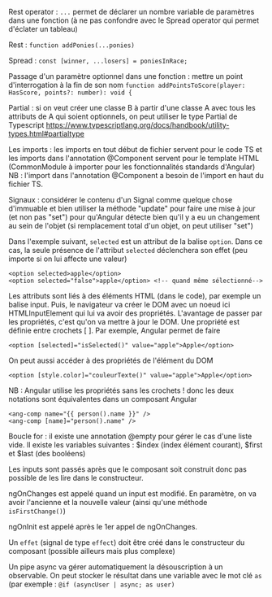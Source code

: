 
Rest operator : `...` permet de déclarer un nombre variable de paramètres dans une fonction (à ne pas confondre avec le Spread operator qui permet d'éclater un tableau)

Rest : `function addPonies(...ponies)`

Spread : `const [winner, ...losers] = poniesInRace;`

Passage d'un paramètre optionnel dans une fonction : mettre un point d'interrogation à la fin de son nom `function addPointsToScore(player: HasScore, points?: number): void {`

Partial : si on veut créer une classe B à partir d'une classe A avec tous les attributs de A qui soient optionnels, on peut utiliser le type Partial de Typescript https://www.typescriptlang.org/docs/handbook/utility-types.html#partialtype 

Les imports : les imports en tout début de fichier servent pour le code TS et les imports dans l'annotation @Component servent pour le template HTML (CommonModule à importer pour les fonctionnalités standards d'Angular) NB : l'import dans l'annotation @Component a besoin de l'import en haut du fichier TS.

Signaux : considérer le contenu d'un Signal comme quelque chose d'immuable et bien utiliser la méthode "update" pour faire une mise à jour (et non pas "set") pour qu'Angular détecte bien qu'il y a eu un changement au sein de l'objet (si remplacement total d'un objet, on peut utiliser "set")

Dans l'exemple suivant, `selected` est un attribut de la balise `option`. Dans ce cas, la seule présence de l'attribut `selected` déclenchera son effet (peu importe si on lui affecte une valeur)
```
<option selected>apple</option>
<option selected="false">apple</option> <!-- quand même sélectionné-->

```
Les attributs sont liés à des éléments HTML (dans le code), par exemple un balise input. Puis, le navigateur va créer le DOM avec un noeud ici HTMLInputElement qui lui va avoir des propriétés. L'avantage de passer par les propriétés, c'est qu'on va mettre à jour le DOM. Une propriété est définie entre crochets [ ]. Par exemple, Angular permet de faire
```
<option [selected]="isSelected()" value="apple">Apple</option>
```
On peut aussi accéder à des propriétés de l'élément du DOM
```
<option [style.color]="couleurTexte()" value="apple">Apple</option>
```

NB : Angular utilise les propriétés sans les crochets ! donc les deux notations sont équivalentes dans un composant Angular
```
<ang-comp name="{{ person().name }}" />
<ang-comp [name]="person().name" />
```

Boucle for : il existe une annotation @empty pour gérer le cas d'une liste vide. Il existe les variables suivantes : $index (index élément courant), $first et $last (des booléens)

Les inputs sont passés après que le composant soit construit donc pas possible de les lire dans le constructeur.

ngOnChanges est appelé quand un input est modifié. En paramètre, on va avoir l'ancienne et la nouvelle valeur (ainsi qu'une méthode `isFirstChange()`)

ngOnInit est appelé après le 1er appel de ngOnChanges.

Un `effet` (signal de type `effect`) doit être créé dans le constructeur du composant (possible ailleurs mais plus complexe)

Un pipe async va gérer automatiquement la désouscription à un observable. On peut stocker le résultat dans une variable avec le mot clé `as` (par exemple : `@if (asyncUser | async; as user)`
